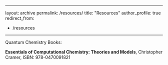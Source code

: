 
---
layout: archive
permalink: /resources/
title: "Resources"
author_profile: true
redirect_from: 
  - /resources
---



Quantum Chemistry Books: 

**Essentials of Computational Chemistry: Theories and Models**, Christopher Cramer, ISBN: 978-0470091821
